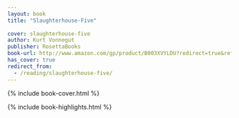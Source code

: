 ```yaml
---
layout: book
title: "Slaughterhouse-Five"
 
cover: slaughterhouse-five
author: Kurt Vonnegut
publisher: RosettaBooks
book-url: http://www.amazon.com/gp/product/B003XVYLDU?redirect=true&ref_=kinw_myk_ro_title
has_cover: true
redirect_from:
  - /reading/slaughterhouse-five/
---
```

{% include book-cover.html %}

{% include book-highlights.html %}
